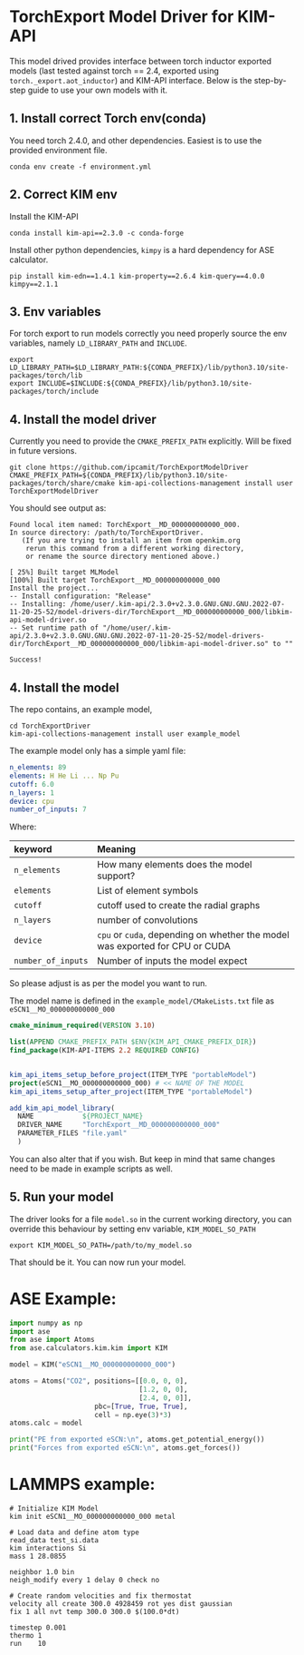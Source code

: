 TorchExport Model Driver for KIM-API
====================================

This model drived provides interface between torch inductor exported models (last tested against torch == 2.4, exported 
using `torch._export.aot_inductor`) and KIM-API interface. Below is the step-by-step guide
to use your own models with it.

## 1. Install correct Torch env(conda)
You need torch 2.4.0, and other dependencies. Easiest is to use the provided environment
file.

```shell
conda env create -f environment.yml
```

## 2. Correct KIM env

Install the KIM-API

```
conda install kim-api==2.3.0 -c conda-forge

```

Install other python dependencies, `kimpy` is a hard dependency for ASE calculator.

```shell
pip install kim-edn==1.4.1 kim-property==2.6.4 kim-query==4.0.0 kimpy==2.1.1 
```

## 3. Env variables
For torch export to run models correctly you need properly source the env variables, namely
`LD_LIBRARY_PATH` and `INCLUDE`.
```shell
export LD_LIBRARY_PATH=$LD_LIBRARY_PATH:${CONDA_PREFIX}/lib/python3.10/site-packages/torch/lib
export INCLUDE=$INCLUDE:${CONDA_PREFIX}/lib/python3.10/site-packages/torch/include
```

## 4. Install the model driver
Currently you need to provide the `CMAKE_PREFIX_PATH` explicitly. Will be fixed in future versions.

```shell
git clone https://github.com/ipcamit/TorchExportModelDriver
CMAKE_PREFIX_PATH=${CONDA_PREFIX}/lib/python3.10/site-packages/torch/share/cmake kim-api-collections-management install user TorchExportModelDriver
```

You should see output as:
```shell
Found local item named: TorchExport__MD_000000000000_000.
In source directory: /path/to/TorchExportDriver.
   (If you are trying to install an item from openkim.org
    rerun this command from a different working directory,
    or rename the source directory mentioned above.)

[ 25%] Built target MLModel
[100%] Built target TorchExport__MD_000000000000_000
Install the project...
-- Install configuration: "Release"
-- Installing: /home/user/.kim-api/2.3.0+v2.3.0.GNU.GNU.GNU.2022-07-11-20-25-52/model-drivers-dir/TorchExport__MD_000000000000_000/libkim-api-model-driver.so
-- Set runtime path of "/home/user/.kim-api/2.3.0+v2.3.0.GNU.GNU.GNU.2022-07-11-20-25-52/model-drivers-dir/TorchExport__MD_000000000000_000/libkim-api-model-driver.so" to ""

Success!
```

## 4. Install the model
The repo contains, an example model,
```shell
cd TorchExportDriver
kim-api-collections-management install user example_model
```

The example model only has a simple yaml file:
```yaml
n_elements: 89
elements: H He Li ... Np Pu
cutoff: 6.0
n_layers: 1
device: cpu
number_of_inputs: 7
```

Where:

|keyword| Meaning|
|:------|:-------|
|`n_elements` | How many elements does the model support? |
|`elements` | List of element symbols |
|`cutoff` | cutoff used to create the radial graphs |
|`n_layers` | number of convolutions |
|`device` | `cpu` or `cuda`, depending on whether the model was exported for CPU or CUDA |
|`number_of_inputs` | Number of inputs the model expect |

So please adjust is as per the model you want to run.

The model name is defined in the `example_model/CMakeLists.txt` file as `eSCN1__MO_000000000000_000`

```cmake
cmake_minimum_required(VERSION 3.10)

list(APPEND CMAKE_PREFIX_PATH $ENV{KIM_API_CMAKE_PREFIX_DIR})
find_package(KIM-API-ITEMS 2.2 REQUIRED CONFIG)


kim_api_items_setup_before_project(ITEM_TYPE "portableModel")
project(eSCN1__MO_000000000000_000) # << NAME OF THE MODEL
kim_api_items_setup_after_project(ITEM_TYPE "portableModel")

add_kim_api_model_library(
  NAME            ${PROJECT_NAME}
  DRIVER_NAME     "TorchExport__MD_000000000000_000"
  PARAMETER_FILES "file.yaml"
  )

```

You can also alter that if you wish. But keep in mind that same changes need to be made in example scripts as well.

## 5. Run your model

The driver looks for a file `model.so` in the current working directory, you can override this behaviour by setting env
variable, `KIM_MODEL_SO_PATH`
```shell
export KIM_MODEL_SO_PATH=/path/to/my_model.so
```

That should be it. You can now run your model.

# ASE Example:

```python
import numpy as np
import ase
from ase import Atoms
from ase.calculators.kim.kim import KIM

model = KIM("eSCN1__MO_000000000000_000")

atoms = Atoms("CO2", positions=[[0.0, 0, 0], 
                                [1.2, 0, 0], 
                                [2.4, 0, 0]], 
                     pbc=[True, True, True], 
                     cell = np.eye(3)*3)
atoms.calc = model

print("PE from exported eSCN:\n", atoms.get_potential_energy())
print("Forces from exported eSCN:\n", atoms.get_forces())

```

# LAMMPS example:

```shell
# Initialize KIM Model
kim init eSCN1__MO_000000000000_000 metal

# Load data and define atom type
read_data test_si.data
kim interactions Si
mass 1 28.0855

neighbor 1.0 bin
neigh_modify every 1 delay 0 check no

# Create random velocities and fix thermostat
velocity all create 300.0 4928459 rot yes dist gaussian
fix 1 all nvt temp 300.0 300.0 $(100.0*dt)

timestep 0.001
thermo 1
run    10

```

